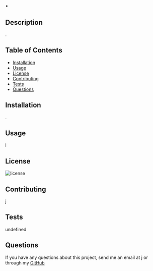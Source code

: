 
  # .

  ## Description
  .

  ## Table of Contents

* [Installation](#installation)
* [Usage](#usage)
* [License](#license)
* [Contributing](#contributing)
* [Tests](#tests)
* [Questions](#questions)

## Installation 
.

## Usage
l

## License
![license](https://img.shields.io/badge/license-MIT-brightgreen)

## Contributing
j
## Tests
undefined

## Questions
If you have any questions about this project, send me an email at j or through my [GitHub](https://github.com/${data.username})

